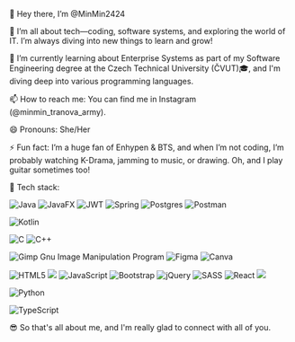 👋 Hey there, I’m @MinMin2424

👀 I’m all about tech—coding, software systems, and exploring the world of IT. I’m always diving into new things to learn and grow!

🌱 I’m currently learning about Enterprise Systems as part of my Software Engineering degree at the Czech Technical University (ČVUT)🎓, and I'm diving deep into various programming languages.

📫 How to reach me: You can find me in Instagram (@minmin_tranova_army).

😄 Pronouns: She/Her

⚡ Fun fact: I’m a huge fan of Enhypen & BTS, and when I’m not coding, I’m probably watching K-Drama, jamming to music, or drawing. Oh, and I play guitar sometimes too!

🔧 Tech stack:

  ![Java](https://img.shields.io/badge/java-%23ED8B00.svg?style=for-the-badge&logo=openjdk&logoColor=white) <!-- Java -->
  ![JavaFX](https://img.shields.io/badge/javafx-%23FF0000.svg?style=for-the-badge&logo=javafx&logoColor=white) <!-- JavaFX -->
  ![JWT](https://img.shields.io/badge/JWT-black?style=for-the-badge&logo=JSON%20web%20tokens) <!-- JWT -->
  ![Spring](https://img.shields.io/badge/spring-%236DB33F.svg?style=for-the-badge&logo=spring&logoColor=white) <!-- Spring -->
  ![Postgres](https://img.shields.io/badge/postgres-%23316192.svg?style=for-the-badge&logo=postgresql&logoColor=white) <!-- Postgres -->
  ![Postman](https://img.shields.io/badge/Postman-FF6C37?style=for-the-badge&logo=postman&logoColor=white) <!-- Postman -->
  <!-- ![Elasticsearch](https://img.shields.io/badge/elasticsearch-%230377CC.svg?style=for-the-badge&logo=elasticsearch&logoColor=white) <!-- Elastic Search -->
  <!-- ![Docker](https://img.shields.io/badge/docker-%230db7ed.svg?style=for-the-badge&logo=docker&logoColor=white) <!-- Docker -->

  ![Kotlin](https://img.shields.io/badge/kotlin-%237F52FF.svg?style=for-the-badge&logo=kotlin&logoColor=white) <!-- Kotlin -->

  ![C](https://img.shields.io/badge/c-%2300599C.svg?style=for-the-badge&logo=c&logoColor=white) <!-- C -->
  ![C++](https://img.shields.io/badge/c++-%2300599C.svg?style=for-the-badge&logo=c%2B%2B&logoColor=white) <!-- C++ -->
  
  ![Gimp Gnu Image Manipulation Program](https://img.shields.io/badge/Gimp-657D8B?style=for-the-badge&logo=gimp&logoColor=FFFFFF) <!-- Gimp -->
  ![Figma](https://img.shields.io/badge/figma-%23F24E1E.svg?style=for-the-badge&logo=figma&logoColor=white) <!-- Figma -->
  ![Canva](https://img.shields.io/badge/Canva-%2300C4CC.svg?style=for-the-badge&logo=Canva&logoColor=white) <!-- Canva -->

  ![HTML5](https://img.shields.io/badge/html5-%23E34F26.svg?style=for-the-badge&logo=html5&logoColor=white) <!-- HTML -->
  <img src="https://img.shields.io/badge/css3%20-%231572B6.svg?&style=for-the-badge&logo=css3&logoColor=white"/> <!-- CSS -->
  ![JavaScript](https://img.shields.io/badge/javascript-%23323330.svg?style=for-the-badge&logo=javascript&logoColor=%23F7DF1E) <!-- JavaScript -->
  ![Bootstrap](https://img.shields.io/badge/bootstrap-%238511FA.svg?style=for-the-badge&logo=bootstrap&logoColor=white) <!-- Bootstrap -->
  ![jQuery](https://img.shields.io/badge/jquery-%230769AD.svg?style=for-the-badge&logo=jquery&logoColor=white) <!-- jQuery -->
  ![SASS](https://img.shields.io/badge/SASS-hotpink.svg?style=for-the-badge&logo=SASS&logoColor=white) <!-- Sass -->
  ![React](https://img.shields.io/badge/react-%2320232a.svg?style=for-the-badge&logo=react&logoColor=%2361DAFB) <!-- React -->
  <img src="https://img.shields.io/badge/php-%23777BB4.svg?&style=for-the-badge&logo=php&logoColor=white"/> <!-- PHP -->

  ![Python](https://img.shields.io/badge/python-3670A0?style=for-the-badge&logo=python&logoColor=ffdd54) <!-- Python -->

  ![TypeScript](https://img.shields.io/badge/typescript-%23007ACC.svg?style=for-the-badge&logo=typescript&logoColor=white) <!-- TypeScript -->

  <!-- <img src="https://img.shields.io/badge/kotlin-%230095D5.svg?&style=for-the-badge&logo=kotlin&logoColor=white"/> -->

😎 So that's all about me, and I'm really glad to connect with all of you.

<!---
MinMin2424/MinMin2424 is a ✨ special ✨ repository because its `README.md` (this file) appears on your GitHub profile.
You can click the Preview link to take a look at your changes.
--->
